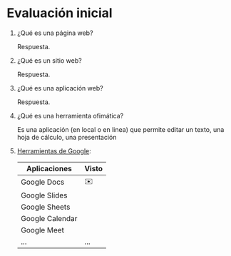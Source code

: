 # Evaluación inicial

1. ¿Qué es una página web?

   Respuesta.

2. ¿Qué es un sitio web?

   Respuesta.
   
3. ¿Qué es una aplicación web?

   Respuesta.

4. ¿Qué es una herramienta ofimática?

    Es una aplicación (en local o en linea) que permite editar un texto, una hoja de cálculo, una presentación

5. [Herramientas de Google](https://www.google.com/intl/es-419/chrome/browser-tools/):
 
   | Aplicaciones | Visto | 
   | ------------ | ----- |
   | Google Docs | :envelope: |
   | Google Slides |  |
   | Google Sheets |  |
   | Google Calendar |  |
   | Google Meet |  |
   | ... | ... |

